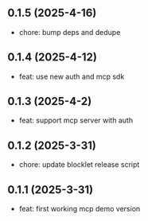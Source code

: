 ## 0.1.5 (2025-4-16)

- chore: bump deps and dedupe

## 0.1.4 (2025-4-12)

- feat: use new auth and mcp sdk

## 0.1.3 (2025-4-2)

- feat: support mcp server with auth

## 0.1.2 (2025-3-31)

- chore: update blocklet release script

## 0.1.1 (2025-3-31)

- feat: first working mcp demo version
